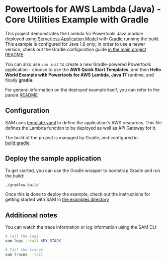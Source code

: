 #  Powertools for AWS Lambda (Java) - Core Utilities Example with Gradle

This project demonstrates the Lambda for Powertools Java module deployed using [Serverless Application Model](https://aws.amazon.com/serverless/sam/) with
[Gradle](https://gradle.org/) running the build. This example is configured for Java 1.8 only; in order to use a newer version, check out the Gradle 
configuration guide [in the main project README](../../../README.md).

You can also use `sam init` to create a new Gradle-powered Powertools application - choose to use the **AWS Quick Start Templates**,
and then **Hello World Example with Powertools for AWS Lambda**, **Java 17** runtime, and finally **gradle**.


For general information on the deployed example itself, you can refer to the parent [README](../README.md)

## Configuration
SAM uses [template.yaml](template.yaml) to define the application's AWS resources.
This file defines the Lambda function to be deployed as well as API Gateway for it.

The build of the project is managed by Gradle, and configured in [build.gradle](build.gradle). 

## Deploy the sample application
To get started, you can use the Gradle wrapper to bootstrap Gradle and run the build:

```bash
./gradlew build
```

Once this is done to deploy the example, check out the instructions for getting started with SAM in 
[the examples directory](../../README.md)

## Additional notes

You can watch the trace information or log information using the SAM CLI:
```bash
# Tail the logs
sam logs --tail $MY_STACK

# Tail the traces
sam traces --tail
```